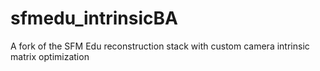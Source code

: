 # sfmedu_intrinsicBA
A fork of the SFM Edu reconstruction stack with custom camera intrinsic matrix optimization
